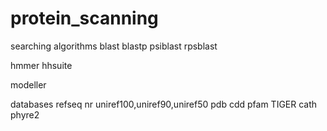 # protein_scanning

searching algorithms
blast
blastp
psiblast
rpsblast

hmmer
hhsuite

modeller

databases
refseq
nr
uniref100,uniref90,uniref50
pdb
cdd
pfam
TIGER
cath
phyre2
